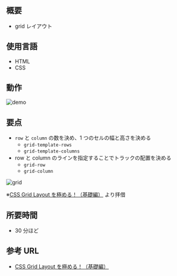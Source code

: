 ## 概要

- grid レイアウト

## 使用言語

- HTML
- CSS

## 動作

![demo](https://raw.github.com/wiki/yankeno/Frontend-training/images/grid_layout/design.png)

## 要点

- `row` と `column` の数を決め、1 つのセルの幅と高さを決める
  - `grid-template-rows`
  - `grid-template-columns`
- row と column のラインを指定することでトラックの配置を決める
  - `grid-row`
  - `grid-column`

![grid](https://camo.qiitausercontent.com/d2df27f30d060e550c85594faf10c4230ec586e7/68747470733a2f2f71696974612d696d6167652d73746f72652e73332e616d617a6f6e6177732e636f6d2f302f38373832322f38396462313064662d383538332d336431382d373032662d3661636430613135353839622e706e67)

※[CSS Grid Layout を極める！（基礎編）](https://qiita.com/kura07/items/e633b35e33e43240d363) より拝借

## 所要時間

- 30 分ほど

## 参考 URL

- [CSS Grid Layout を極める！（基礎編）](https://qiita.com/kura07/items/e633b35e33e43240d363)
